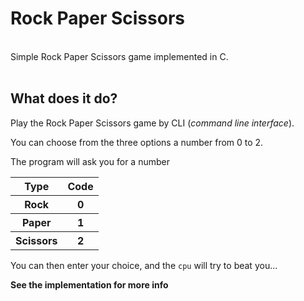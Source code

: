# Rock Paper Scissors

<br/>
Simple Rock Paper Scissors game implemented in C.
<br/>
<br/>
<h2>What does it do?</h2>
<p>
Play the Rock Paper Scissors game by CLI (<i>command line interface</i>).

You can choose from the three options a number from 0 to 2.

The program will ask you for a number

<table align="center" style="width:100%;max-width:200px;">
<style>
    th:nth-child(2) {text-align:center;}
</style>
    <thead>
        <tr>
            <th>Type</th>
            <th>Code</th>
        </tr>
    </thead>
    <tbody>
        <tr>
            <th>Rock</th>
            <th>0</th>
        </tr>
        <tr>
            <th>Paper</th>
            <th>1</th>
        </tr>
        <tr>
            <th>Scissors</th>
            <th>2</th>
        </tr>
    </tbody>
</table>

You can then enter your choice, and the `cpu` will try to beat you...

**See the implementation for more info**

</p>
